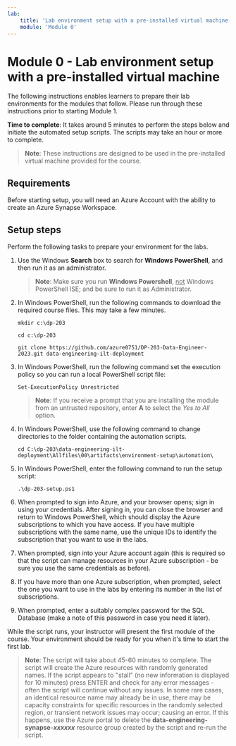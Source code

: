 ```yaml
---
lab:
    title: 'Lab environment setup with a pre-installed virtual machine'
    module: 'Module 0'
---
```


# Module 0 - Lab environment setup with a pre-installed virtual machine

The following instructions enables learners to prepare their lab environments for the modules that follow. Please run through these instructions prior to starting Module 1.

**Time to complete**: It takes around 5 minutes to perform the steps below and initiate the automated setup scripts. The scripts may take an hour or more to complete.

> **Note**: These instructions are designed to be used in the pre-installed virtual machine provided for the course.

## Requirements

Before starting setup, you will need an Azure Account with the ability to create an Azure Synapse Workspace.

## Setup steps

Perform the following tasks to prepare your environment for the labs.

1. Use the Windows **Search** box to search for **Windows PowerShell**, and then run it as an administrator.

    > **Note**: Make sure you run **Windows Powershell**, <u>not</u> Windows PowerShell ISE; and be sure to run it as Administrator.

2. In Windows PowerShell, run the following commands to download the required course files. This may take a few minutes.

    ```
    mkdir c:\dp-203

    cd c:\dp-203

    git clone https://github.com/azure0751/DP-203-Data-Engineer-2023.git data-engineering-ilt-deployment
    ```

3. In Windows PowerShell, run the following command set the execution policy so you can run a local PowerShell script file:

    ```
    Set-ExecutionPolicy Unrestricted
    ```

    > **Note**: If you receive a prompt that you are installing the module from an untrusted repository, enter **A** to select the *Yes to All* option.

4. In Windows PowerShell, use the following command to change directories to the folder containing the automation scripts.

    ```
    cd C:\dp-203\data-engineering-ilt-deployment\Allfiles\00\artifacts\environment-setup\automation\
    ```
    
5. In Windows PowerShell, enter the following command to run the setup script:

    ```
    .\dp-203-setup.ps1
    ```

6. When prompted to sign into Azure, and your browser opens; sign in using your credentials. After signing in, you can close the browser and return to Windows PowerShell, which should display the Azure subscriptions to which you have access. If you have multiple subscriptions with the same name, use the unique IDs to identify the subscription that you want to use in the labs.

7. When prompted, sign into your Azure account again (this is required so that the script can manage resources in your Azure subscription - be sure you use the same credentials as before).

8. If you have more than one Azure subscription, when prompted, select the one you want to use in the labs by entering its number in the list of subscriptions.

9. When prompted, enter a suitably complex password for the SQL Database (make a note of this password in case you need it later).

While the script runs, your instructor will present the first module of the course. Your environment should be ready for you when it's time to start the first lab.

> **Note**: The script will take about 45-60 minutes to complete. The script will create the Azure resources with randomly generated names. If the script appears to "stall" (no new information is displayed for 10 minutes) press ENTER and check for any error messages - often the script will continue without any issues.  In some rare cases, an identical resource name may already be in use, there may be capacity constraints for specific resources in the randomly selected region, or transient network issues may occur; causing an error. If this happens, use the Azure portal to delete the **data-engineering-synapse-*xxxxxx*** resource group created by the script and re-run the script.
